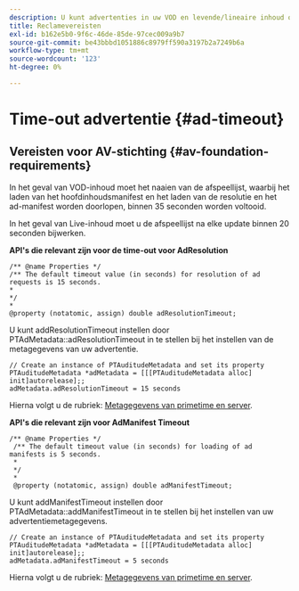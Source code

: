 ```yaml
---
description: U kunt advertenties in uw VOD en levende/lineaire inhoud opnemen door Adobe Primetime en besluitvormingsinterface te gebruiken.
title: Reclamevereisten
exl-id: b162e5b0-9f6c-46de-85de-97cec009a9b7
source-git-commit: be43bbbd1051886c8979ff590a3197b2a7249b6a
workflow-type: tm+mt
source-wordcount: '123'
ht-degree: 0%

---
```


# Time-out advertentie {#ad-timeout}

## Vereisten voor AV-stichting {#av-foundation-requirements}

In het geval van VOD-inhoud moet het naaien van de afspeellijst, waarbij het laden van het hoofdinhoudsmanifest en het laden van de resolutie en het ad-manifest worden doorlopen, binnen 35 seconden worden voltooid.

In het geval van Live-inhoud moet u de afspeellijst na elke update binnen 20 seconden bijwerken.

**API&#39;s die relevant zijn voor de time-out voor AdResolution**

```
/** @name Properties */
/** The default timeout value (in seconds) for resolution of ad requests is 15 seconds.
*
*/
*
@property (notatomic, assign) double adResolutionTimeout;
```

U kunt addResolutionTimeout instellen door PTAdMetadata::adResolutionTimeout in te stellen bij het instellen van de metagegevens van uw advertentie.

```
// Create an instance of PTAuditudeMetadata and set its property
PTAuditudeMetadata *adMetadata = [[[PTAuditudeMetadata alloc] init]autorelease];;
adMetadata.adResolutionTimeout = 15 seconds
```

Hierna volgt u de rubriek: [Metagegevens van primetime en server](/help/programming/tvsdk-3x-ios-prog/ios-3x-advertising/ios-3x-primetime-ad-serving-metadata/ios-3x-primetime-ad-serving-metadata.md).

**API&#39;s die relevant zijn voor AdManifest Timeout**

```
/** @name Properties */
 /** The default timeout value (in seconds) for loading of ad manifests is 5 seconds.
 *
 */
 *
 @property (notatomic, assign) double adManifestTimeout; 
```

U kunt addManifestTimeout instellen door PTAdMetadata::addManifestTimeout in te stellen bij het instellen van uw advertentiemetagegevens.


```
// Create an instance of PTAuditudeMetadata and set its property
PTAuditudeMetadata *adMetadata = [[[PTAuditudeMetadata alloc] init]autorelease];;
adMetadata.adManifestTimeout = 5 seconds
```

Hierna volgt u de rubriek: [Metagegevens van primetime en server](/help/programming/tvsdk-3x-ios-prog/ios-3x-advertising/ios-3x-primetime-ad-serving-metadata/ios-3x-primetime-ad-serving-metadata.md).
